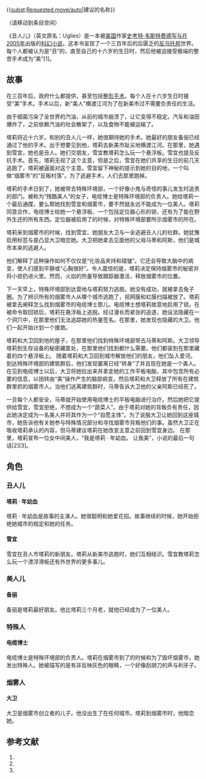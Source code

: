 {{[subst](https://zh.wikipedia.org/wiki/Help:替换引用 "wikilink"):[Requested move/auto](https://zh.wikipedia.org/wiki/Template:Requested_move/auto "wikilink")|建议的名称}}

（请移动到条目空间）

《丑人儿》（英文原名：Uglies）是一本被[美国](../Page/美国.md "wikilink")作家[史考特·韦斯特费德写与在](../Page/史考特·韋斯特費德.md "wikilink")[2005年](../Page/2005年.md "wikilink")出版的[科幻小说](../Page/科幻小说.md "wikilink")。这本书呈现了一个三百年后的后匮乏的[反乌托邦](../Page/反乌托邦.md "wikilink")世界。每个人都被认为是“丑”的，直至自己的十六岁的生日时，然后他被迫接受极端的整㝓手术成为“美”\[1\]。

## 故事

在三百年后，政府什么都提供，甚至包括[整形手术](https://zh.wikipedia.org/wiki/整容手術 "wikilink")。每个人在十六岁生日时接受“美”手术。手术以后，新“美人”横渡江河为了在新美市过不需要负责任的生活。

由于细菌污染了全世界的汽油，从前的城市崩溃了，让它变得不稳定。汽车和油田爆炸了，之前依赖汽油的社会散架了，以及食物不能被运输了。

塔莉将近十六岁。和别的丑人儿一样，她很期待她的手术。她最好的朋友备丽已经通过了他的手术。出于想要见到他，塔莉去新美市趾尖地横渡江河。在那里，她遇到雪宜，她也是丑人。她们交朋友，雪宜教塔莉怎么玩一个悬浮板。雪宜也提及反抗手术。首先，塔莉无视了这个主意，但是之后，雪宜在她们共享的生日的前几天逃跑了，塔莉被逼面对这个主意。雪宜留下神秘的提示到她的目的地，一个叫做“烟雾市”的“反叛村落”。为了逃避手术，人们去那里跑掉。

塔莉的手术日到了，她被带去特殊环境部，一个好像小鬼与奇怪的事儿发生时追责的部门。被称为“残酷美人”的女子，电缆博士是特殊环境部的负责人。她给塔莉一个最后通牒，要么帮她找到雪宜和烟雾市，要不然就永远不能成为一位美人。塔莉同意合作，电缆博士给她一个悬浮板、一个包括定位器心形的锁、还有为了能在野外生还的所有东西。定位器被启用了的时候，对特殊环境部要所示烟雾市的所在。

塔莉来到烟雾市的时候，找到雪宜、她朋友大卫与一全逃避丑人儿的社群。她犹豫启用标签与是凸显大卫暗恋她。大卫把她拿去见面他的父母马蒂和阿斯，他们是城市本来的逃避人。

他们解释了这种操作如何不仅仅是“化妆品夹持和褶皱”。它还会导致大脑中的病变，使人们感到平静或“心胸很好”。令人震惊的是，塔莉决定保持烟雾市的秘密并将小锁扔进火里。然而，火焰的热量导致跟踪器激活，释放烟雾市的位置。

下一天早上，特殊环境部到达营地与塔莉努力逃脱。她没有成功，就被拿去兔子圈。为了辨识所有的烟雾市人从哪个城市逃跑了，视网膜和虹膜扫描被放了。塔莉被拿去阐释怎么找到烟雾市的电缆博士那儿。电缆博士想塔莉故意地启用了锁。在被命令取回锁后，塔莉在悬浮板上逃脱。经过漫长而紧张的追逐，她设法隐藏在一个洞穴中，在那里他们无法追踪她的热量签名。在那里，她发现也隐藏的大卫。他们一起开始计划一个援救。

塔莉和大卫回到他的屋子，在那里他们找到特殊环境部带去马蒂和阿斯。大卫领导塔莉到生存设备的秘密藏匿处，在那里他们找到都什么需要。他们都装到在那里藏着的四个悬浮板上。 随着塔莉和大卫回到城市解放他们的朋友，他们坠入爱河。到达特殊环境部的建筑群后，他们发现霎离已经“转身”了并且现在她是一个美人。在见到电缆博士以后，大卫将她拉出来并拿走她的工作平板电脑，其中包含所有必要的信息，以扭转由“美”操作产生的脑部病变。然后塔莉和大卫释放了所有在建筑群里抓的烟雾市人。当他们逃离建筑群时，马蒂告诉大卫他的父亲阿斯已经死了。

一旦每个人都安全，马蒂就开始使用电缆博士的平板电脑进行治疗。然后她把它提供给雪宜，雪宜拒绝，不想成为一个“蔬菜人”。由于塔莉对她的背叛负有责任，因此她决定成为一名美人并将其作为一个“自愿主体”。为了说服大卫让她回到这座城市，她告诉他有关她参与特殊情况部分和寻找烟雾市背叛他们的事。虽然大卫正在吸收塔莉承认的内容，但马蒂建议塔莉在她改变主意之前回到雪宜身边。 在那里，塔莉宣布一位女中间美人，“我是塔莉 · 年幼血。 让我美”，小说的最后一句话\[2\]\[3\]。

## 角色

### 丑人儿

#### 塔莉 · 年幼血

塔莉 · 年幼血是故事的主演人。她很聪明和她爱花招。故事继续的时候，她开始拒绝她城市的规定和她的任务。

#### 雪宜

雪宜在丑人市塔莉的新朋友。塔莉从新美市逃跑时，她们互相结识。雪宜教塔莉怎么玩一个漂浮滑板还有外世界的更多事儿。

### 美人儿

#### 备丽

备丽是塔莉最好朋友。他比塔莉三个月老，就他已经成为了一位美人。

### 特殊人

#### 电缆博士

电缆博士是特殊环境部的负责人。塔莉在烟雾市到了的时候和为了毁坏烟雾市，她发出特殊人。她被描写的是有非反映灰色的眼睛，一个好像刮胡刀的声与利牙子。

### 烟雾人

#### 大卫

大卫是烟雾市创立者的儿子。他没出生了在任何城市。塔莉到烟雾市时，他暗恋她。

## 参考文献

1.
2.
3.